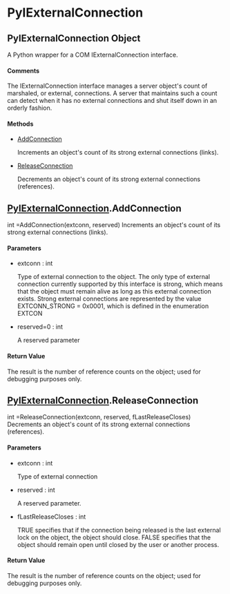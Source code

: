 # PyIExternalConnection

## PyIExternalConnection Object



A Python wrapper for a COM IExternalConnection interface\.

#### Comments


The IExternalConnection interface manages a server object's count of marshaled, or external, connections\. A server that maintains such a count can detect when it has no external connections and shut itself down in an orderly fashion\.

#### Methods


  - [AddConnection](PyIExternalConnection.md#pyiexternalconnectionaddconnection)

    Increments an object's count of its strong external connections \(links\)\.&nbsp;

  - [ReleaseConnection](PyIExternalConnection.md#pyiexternalconnectionreleaseconnection)

    Decrements an object's count of its strong external connections \(references\)\.&nbsp;


## [PyIExternalConnection](#pyiexternalconnection)\.AddConnection



int =AddConnection\(extconn, reserved\)
Increments an object's count of its strong external connections \(links\)\.

#### Parameters


  - extconn : int

    Type of external connection to the object\. The only type of external connection currently supported by this interface is strong, which means that the object must remain alive as long as this external connection exists\. Strong external connections are represented by the value EXTCONN\_STRONG = 0x0001, which is defined in the enumeration EXTCON

  - reserved=0 : int

    A reserved parameter

#### Return Value
The result is the number of reference counts on the object; used for debugging purposes only\.

## [PyIExternalConnection](#pyiexternalconnection)\.ReleaseConnection



int =ReleaseConnection\(extconn, reserved, fLastReleaseCloses\)
Decrements an object's count of its strong external connections \(references\)\.

#### Parameters


  - extconn : int

    Type of external connection

  - reserved : int

    A reserved parameter\.

  - fLastReleaseCloses : int

    TRUE specifies that if the connection being released is the last external lock on the object, the object should close\. FALSE specifies that the object should remain open until closed by the user or another process\.

#### Return Value
The result is the number of reference counts on the object; used for debugging purposes only\.